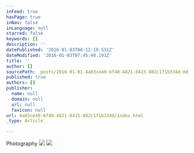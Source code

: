 ```yaml
---
inFeed: true
hasPage: true
inNav: false
inLanguage: null
starred: false
keywords: []
description: ''
datePublished: '2016-01-03T08:12:10.531Z'
dateModified: '2016-01-03T07:45:48.191Z'
title: ''
author: []
sourcePath: _posts/2016-01-01-4a03ce49-6f40-4821-8415-882c1f1b334d.md
published: true
authors: []
publisher:
  name: null
  domain: null
  url: null
  favicon: null
url: 4a03ce49-6f40-4821-8415-882c1f1b334d/index.html
_type: Article

---
```

Photography
![](https://the-grid-user-content.s3-us-west-2.amazonaws.com/9fa6da6d-6141-44ce-aefa-2c5ecedf74d2.JPG)
![](https://the-grid-user-content.s3-us-west-2.amazonaws.com/4282304c-8355-40e0-ae25-9bbd62ce00d9.jpg)